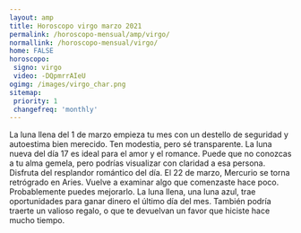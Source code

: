 ```yaml
---
layout: amp
title: Horoscopo virgo marzo 2021 
permalink: /horoscopo-mensual/amp/virgo/
normallink: /horoscopo-mensual/virgo/
home: FALSE
horoscopo:
 signo: virgo
 video: -DQpmrrAIeU
ogimg: /images/virgo_char.png
sitemap:
 priority: 1
 changefreq: 'monthly'
---
```



La luna llena del 1 de marzo empieza tu mes con un destello de seguridad y autoestima bien merecido. Ten modestia, pero sé transparente. La luna nueva del día 17 es ideal para el amor y el romance. Puede que no conozcas a tu alma gemela, pero podrías visualizar con claridad a esa persona. Disfruta del resplandor romántico del día. El 22 de marzo, Mercurio se torna retrógrado en Aries. Vuelve a examinar algo que comenzaste hace poco. Probablemente puedes mejorarlo. La luna llena, una luna azul, trae oportunidades para ganar dinero el último día del mes. También podría traerte un valioso regalo, o que te devuelvan un favor que hiciste hace mucho tiempo.